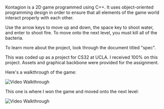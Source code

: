 Kontagion is a 2D game programmed using C++. It uses object-oriented programming design in order to ensure that all elements of the game world interact properly with each other.

Use the arrow keys to move up and down, the space key to shoot water, and enter to shoot fire. To move onto the next level, you must kill all of the bacteria.

To learn more about the project, look through the document titled "spec".

This was coded up as a project for CS32 at UCLA. I received 100% on this project. Assets and graphical backbone were provided for the assignment.

Here's a walkthrough of the game:

<img src='KontagionGame.gif' title='Video Walkthrough' width='' alt='Video Walkthrough' />

This one is where I won the game and moved onto the next level:

<img src='KontagionGame2.gif' title='Video Walkthrough' width='' alt='Video Walkthrough' />
